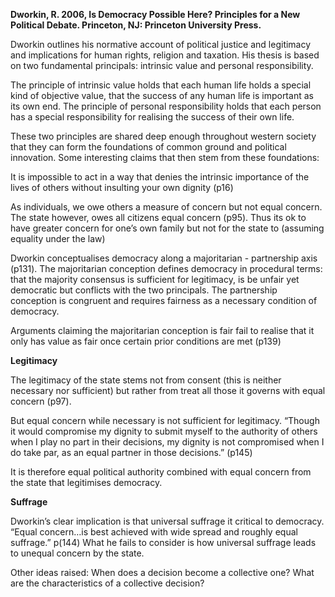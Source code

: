 **Dworkin, R. 2006, Is Democracy Possible Here? Principles for a New Political Debate. Princeton, NJ: Princeton University Press.**

Dworkin outlines his normative account of political justice and legitimacy and implications for human rights, religion and taxation.  His thesis is based on two fundamental principals: intrinsic value and personal responsibility.

The principle of intrinsic value holds that each human life holds a special kind of objective value, that the success of any human life is important as its own end.  The principle of personal responsibility holds that each person has a special responsibility for realising the success of their own life.

These two principles are shared deep enough throughout western society that they can form the foundations of common ground and political innovation.  Some interesting claims that then stem from these foundations:

It is impossible to act in a way that denies the intrinsic importance of the lives of others without insulting your own dignity (p16)

As individuals, we owe others a measure of concern but not equal concern.  The state however, owes all citizens equal concern (p95). Thus its ok to have greater concern for one’s own family but not for the state to (assuming equality under the law)

Dworkin conceptualises democracy along a majoritarian - partnership axis (p131).  The majoritarian conception defines democracy in procedural terms: that the majority consensus is sufficient for legitimacy, is be unfair yet democratic but conflicts with the two principals.  The partnership conception is congruent and requires fairness as a necessary condition of democracy.

Arguments claiming the majoritarian conception is fair fail to realise that it only has value as fair once certain prior conditions are met (p139)

**Legitimacy**

The legitimacy of the state stems not from consent (this is neither necessary nor sufficient) but rather from treat all those it governs with equal concern (p97).

But equal concern while necessary is not sufficient for legitimacy.   “Though it would compromise my dignity to submit myself to the authority of others when I play no part in their decisions, my dignity is not compromised when I do take par, as an equal partner in those decisions.” (p145)

It is therefore equal political authority combined with equal concern from the state that legitimises democracy.

**Suffrage**

Dworkin’s clear implication is that universal suffrage it critical to democracy.  “Equal concern…is best achieved with wide spread and roughly equal suffrage.” p(144)  What he fails to consider is how universal suffrage leads to unequal concern by the state.

Other ideas raised: When does a decision become a collective one?  What are the characteristics of a collective decision?